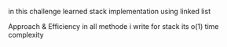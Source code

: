 in this challenge learned stack implementation using linked list 

Approach & Efficiency
in all methode i write for stack its o(1) time complexity